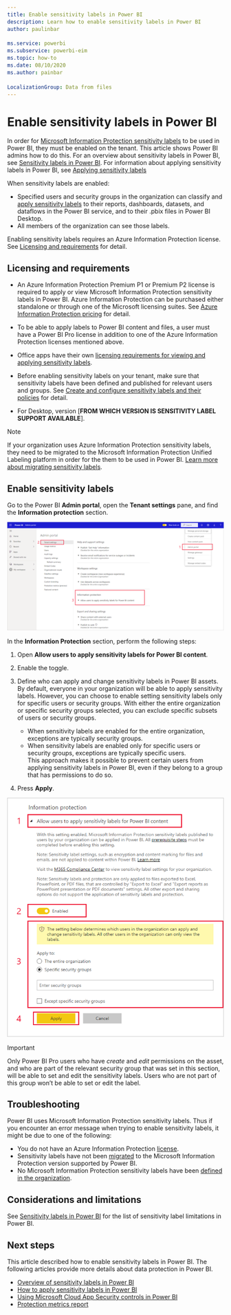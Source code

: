```yaml
---
title: Enable sensitivity labels in Power BI
description: Learn how to enable sensitivity labels in Power BI
author: paulinbar

ms.service: powerbi
ms.subservice: powerbi-eim
ms.topic: how-to
ms.date: 08/10/2020
ms.author: painbar

LocalizationGroup: Data from files
---
```

# Enable sensitivity labels in Power BI

In order for [Microsoft Information Protection sensitivity labels](/microsoft-365/compliance/sensitivity-labels) to be used in Power BI, they must be enabled on the tenant. This article shows Power BI admins how to do this. For an overview about sensitivity labels in Power BI, see [Sensitivity labels in Power BI](service-security-sensitivity-label-overview.md). For information about applying sensitivity labels in Power BI, see [Applying sensitivity labels](./service-security-apply-data-sensitivity-labels.md) 

When sensitivity labels are enabled:

* Specified users and security groups in the organization can classify and [apply sensitivity labels](./service-security-apply-data-sensitivity-labels.md) to their reports, dashboards, datasets, and dataflows in the Power BI service, and to their .pbix files in Power BI Desktop.
* All members of the organization can see those labels.

Enabling sensitivity labels requires an Azure Information Protection license. See [Licensing and requirements](#licensing-and-requirements) for detail.

## Licensing and requirements

* An Azure Information Protection Premium P1 or Premium P2 license is required to apply or view Microsoft Information Protection sensitivity labels in Power BI. Azure Information Protection can be purchased either standalone or through one of the Microsoft licensing suites. See [Azure Information Protection pricing](https://azure.microsoft.com/pricing/details/information-protection/) for detail.

* To be able to apply labels to Power BI content and files, a user must have a Power BI Pro license in addition to one of the Azure Information Protection licenses mentioned above.

* Office apps have their own [licensing requirements for viewing and applying sensitivity labels]( https://docs.microsoft.com/microsoft-365/compliance/get-started-with-sensitivity-labels#subscription-and-licensing-requirements-for-sensitivity-labels ).

* Before enabling sensitivity labels on your tenant, make sure that sensitivity labels have been defined and published for relevant users and groups. See [Create and configure sensitivity labels and their policies](/microsoft-365/compliance/create-sensitivity-labels) for detail.

* For Desktop, version [**FROM WHICH VERSION IS SENSITIVITY LABEL SUPPORT AVAILABLE**].

>[!NOTE]
> If your organization uses Azure Information Protection sensitivity labels, they need to be migrated to the Microsoft Information Protection Unified Labeling platform in order for the them to be used in Power BI. [Learn more about migrating sensitivity labels](/azure/information-protection/configure-policy-migrate-labels).

## Enable sensitivity labels

Go to the Power BI **Admin portal**, open the **Tenant settings** pane, and find the **Information protection** section.

![Find the Information Protection section](media/service-security-enable-data-sensitivity-labels/enable-data-sensitivity-labels-01.png)

In the **Information Protection** section, perform the following steps:
1. Open **Allow users to apply sensitivity labels for Power BI content**.
1. Enable the toggle.
1. Define who can apply and change sensitivity labels in Power BI assets. By default, everyone in your organization will be able to apply sensitivity labels. However, you can choose to enable setting sensitivity labels only for specific users or security groups. With either the entire organization or specific security groups selected, you can exclude specific subsets of users or security groups.
   
   * When sensitivity labels are enabled for the entire organization, exceptions are typically security groups.
   * When sensitivity labels are enabled only for specific users or security groups, exceptions are typically specific users.  
    This approach makes it possible to prevent certain users from applying sensitivity labels in Power BI, even if they belong to a group that has permissions to do so.

1. Press **Apply**.

![Enable sensitivity labels](media/service-security-enable-data-sensitivity-labels/enable-data-sensitivity-labels-02.png)

> [!IMPORTANT]
> Only Power BI Pro users who have *create* and *edit* permissions on the asset, and who are part of the relevant security group that was set in this section, will be able to set and edit the sensitivity labels. Users who are not part of this group won’t be able to set or edit the label.  

## Troubleshooting

Power BI uses Microsoft Information Protection sensitivity labels. Thus if you encounter an error message when trying to enable sensitivity labels, it might be due to one of the following:

* You do not have an Azure Information Protection [license](#licensing-and-requirements).
* Sensitivity labels have not been [migrated](#enable-sensitivity-labels) to the Microsoft Information Protection version supported by Power BI.
* No Microsoft Information Protection sensitivity labels have been [defined in the organization](#enable-sensitivity-labels).

## Considerations and limitations

See [Sensitivity labels in Power BI](service-security-sensitivity-label-overview.md#limitations) for the list of sensitivity label limitations in Power BI.

## Next steps

This article described how to enable sensitivity labels in Power BI. The following articles provide more details about data protection in Power BI. 

* [Overview of sensitivity labels in Power BI](service-security-sensitivity-label-overview.md)
* [How to apply sensitivity labels in Power BI](./service-security-apply-data-sensitivity-labels.md)
* [Using Microsoft Cloud App Security controls in Power BI](service-security-using-microsoft-cloud-app-security-controls.md)
* [Protection metrics report](service-security-data-protection-metrics-report.md)